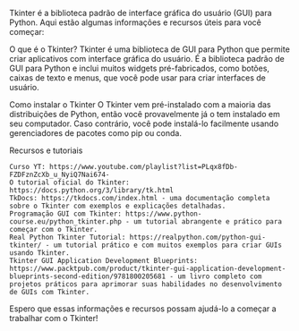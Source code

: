 Tkinter é a biblioteca padrão de interface gráfica do usuário (GUI) para Python. Aqui estão algumas informações e recursos úteis para você começar:

O que é o Tkinter?
Tkinter é uma biblioteca de GUI para Python que permite criar aplicativos com interface gráfica do usuário. É a biblioteca padrão de GUI para Python e inclui muitos widgets pré-fabricados, como botões, caixas de texto e menus, que você pode usar para criar interfaces de usuário.

Como instalar o Tkinter
O Tkinter vem pré-instalado com a maioria das distribuições de Python, então você provavelmente já o tem instalado em seu computador. Caso contrário, você pode instalá-lo facilmente usando gerenciadores de pacotes como pip ou conda.

Recursos e tutoriais

    Curso YT: https://www.youtube.com/playlist?list=PLqx8fDb-FZDFznZcXb_u_NyiQ7Nai674-
    O tutorial oficial do Tkinter: https://docs.python.org/3/library/tk.html
    TkDocs: https://tkdocs.com/index.html - uma documentação completa sobre o Tkinter com exemplos e explicações detalhadas.
    Programação GUI com Tkinter: https://www.python-course.eu/python_tkinter.php - um tutorial abrangente e prático para começar com o Tkinter.
    Real Python Tkinter Tutorial: https://realpython.com/python-gui-tkinter/ - um tutorial prático e com muitos exemplos para criar GUIs usando Tkinter.
    Tkinter GUI Application Development Blueprints: https://www.packtpub.com/product/tkinter-gui-application-development-blueprints-second-edition/9781800205681 - um livro completo com projetos práticos para aprimorar suas habilidades no desenvolvimento de GUIs com Tkinter.

Espero que essas informações e recursos possam ajudá-lo a começar a trabalhar com o Tkinter!